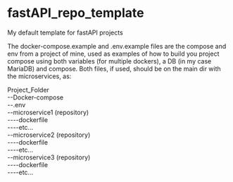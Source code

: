 # fastAPI_repo_template
My default template for fastAPI projects

The docker-compose.example and .env.example files are the compose and env from a project of mine, used as examples of how to build you project compose using both variables (for multiple dockers), a DB (in my case MariaDB) and compose. Both files, if used, should be on the main dir with the microservices, as:  

Project_Folder  
--Docker-compose  
--.env  
--microservice1 (repository)  
----dockerfile  
----etc...  
--microservice2 (repository)  
----dockerfile  
----etc...  
--microservice3 (repository)  
----dockerfile  
----etc...  

